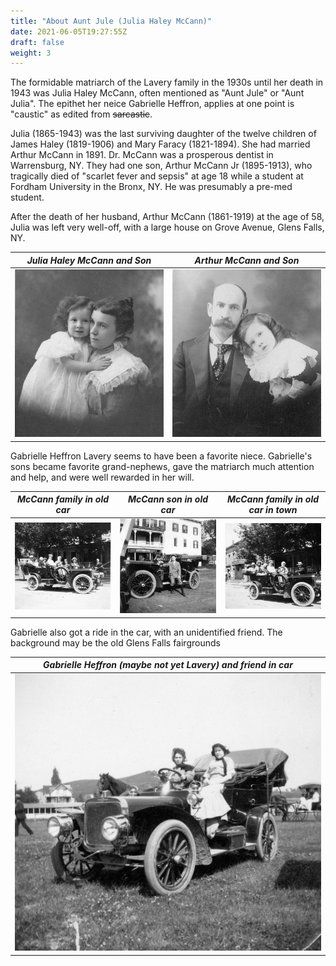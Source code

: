 ```yaml
---
title: "About Aunt Jule (Julia Haley McCann)"
date: 2021-06-05T19:27:55Z
draft: false
weight: 3
---
```


The formidable matriarch of the Lavery family in the 1930s until her death in 1943 was Julia Haley McCann, often mentioned as "Aunt Jule" or "Aunt Julia".  The epithet her neice Gabrielle Heffron, applies at one point is "caustic" as edited from ~~sarcastic~~.

Julia (1865-1943) was the last surviving daughter of the twelve children of James Haley (1819-1906) and Mary Faracy (1821-1894).  She had married Arthur McCann in 1891.  Dr. McCann was a prosperous dentist in Warrensburg, NY.  They had one son, Arthur McCann Jr (1895-1913), who tragically died of "scarlet fever and sepsis" at age 18 while a student at Fordham University in the Bronx, NY. He was presumably a pre-med student.

After the death of her husband, Arthur McCann (1861-1919) at the age of 58, Julia was left very well-off, with a large house on Grove Avenue, Glens Falls, NY.
 
| *Julia Haley McCann and Son* | *Arthur McCann and Son* |
| :---: | :---: |
| ![Julia Portrait](JuliaHaleyMcCann.jpg?height=300px) | ![Arthur Mccann](ArthurMcCannSrJr.jpg?height=300px) |


Gabrielle Heffron Lavery seems to have been a favorite niece. Gabrielle's sons became favorite grand-nephews, gave the matriarch much attention and help, and were well rewarded in her will.

| *McCann family in old car* | *McCann son in old car* | *McCann family in old car in town*      |
| :---: | :---: | :---: |
| ![](McCannsinCar.jpg?height=350px) | ![](ArthurMcCannandCar.jpg?height=350px) | ![](McCannsCarRoundWindows.jpg?height=350px) |

Gabrielle also got a ride in the car, with an unidentified friend.  The background may be the old Glens Falls fairgrounds

| *Gabrielle Heffron (maybe not yet Lavery) and friend in car*|
| :---: |
| ![](GabrielleandFriendMcCannCar.jpg?height=700px) |

